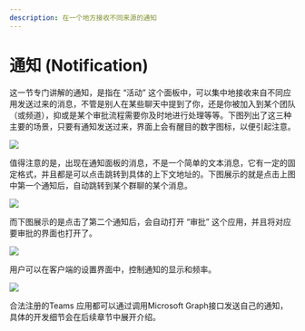 ```yaml
---
description: 在一个地方接收不同来源的通知
---
```


# 通知 (Notification)

这一节专门讲解的通知，是指在 “活动” 这个面板中，可以集中地接收来自不同应用发送过来的消息，不管是别人在某些聊天中提到了你，还是你被加入到某个团队（或频道），抑或是某个审批流程需要你及时地进行处理等等。下图列出了这三种主要的场景，只要有通知发送过来，界面上会有醒目的数字图标，以便引起注意。

![](<../../.gitbook/assets/图片-12.png>)

值得注意的是，出现在通知面板的消息，不是一个简单的文本消息，它有一定的固定格式，并且都是可以点击跳转到具体的上下文地址的。下图展示的就是点击上图中第一个通知后，自动跳转到某个群聊的某个消息。

![](<../../.gitbook/assets/图片-13.png>)

而下图展示的是点击了第二个通知后，会自动打开 “审批” 这个应用，并且将对应要审批的界面也打开了。

![](<../../.gitbook/assets/图片-14.png>)

用户可以在客户端的设置界面中，控制通知的显示和频率。

![](<../../.gitbook/assets/图片-47.png>)

合法注册的Teams 应用都可以通过调用Microsoft Graph接口发送自己的通知，具体的开发细节会在后续章节中展开介绍。
